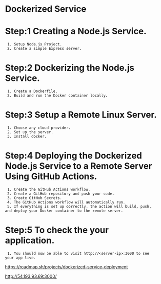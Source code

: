 # Dockerized Service
# Step:1 Creating a Node.js Service.
     1. Setup Node.js Project.
     2. Create a simple Express server.
# Step:2 Dockerizing the Node.js Service.
     1. Create a Dockerfile.
     2. Build and run the Docker container locally.
# Step:3 Setup a Remote Linux Server.
     1. Choose any cloud provider.
     2. Set up the server.
     3. Install docker.
# Step:4 Deploying the Dockerized Node.js Service to a Remote Server Using GitHub Actions.
     1. Create the GitHub Actions workflow.
     2. Create a GitHub repository and push your code.
     3. Create GitHub Secrets.
     4. The GitHub Actions workflow will automatically run.
     5. If everything is set up correctly, the action will build, push, and deploy your Docker container to the remote server.
# Step:5 To check the your application.
     1. You should now be able to visit http://<server-ip>:3000 to see your app live.


  https://roadmap.sh/projects/dockerized-service-deployment

 http://54.193.93.69:3000/ 
     
